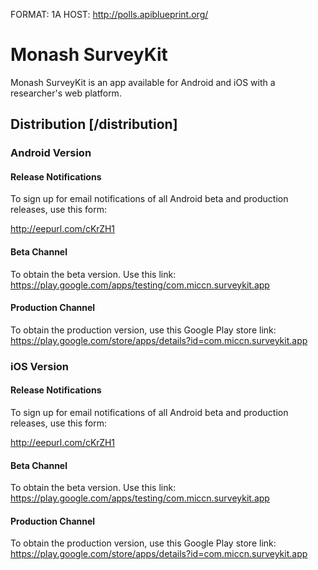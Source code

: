 FORMAT: 1A
HOST: http://polls.apiblueprint.org/

# Monash SurveyKit

Monash SurveyKit is an app available for Android and iOS with a researcher's web platform.

## Distribution [/distribution]

### Android Version

#### Release Notifications

To sign up for email notifications of all Android beta and production releases, use this form:

http://eepurl.com/cKrZH1

#### Beta Channel

To obtain the beta version. Use this link:
https://play.google.com/apps/testing/com.miccn.surveykit.app

#### Production Channel

To obtain the production version, use this Google Play store link:
https://play.google.com/store/apps/details?id=com.miccn.surveykit.app

### iOS Version

#### Release Notifications

To sign up for email notifications of all Android beta and production releases, use this form:

http://eepurl.com/cKrZH1

#### Beta Channel

To obtain the beta version. Use this link:
https://play.google.com/apps/testing/com.miccn.surveykit.app

#### Production Channel

To obtain the production version, use this Google Play store link:
https://play.google.com/store/apps/details?id=com.miccn.surveykit.app
